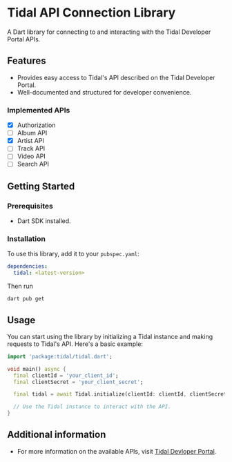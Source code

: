 # Tidal API Connection Library

A Dart library for connecting to and interacting with the Tidal Developer Portal APIs.

## Features

- Provides easy access to Tidal's API described on the Tidal Developer Portal.
- Well-documented and structured for developer convenience.

### Implemented APIs

- [x] Authorization
- [ ] Album API
- [x] Artist API
- [ ] Track API
- [ ] Video API
- [ ] Search API

## Getting Started

### Prerequisites

- Dart SDK installed.

### Installation

To use this library, add it to your `pubspec.yaml`:

```yaml
dependencies:
  tidal: <latest-version>
```

Then run

```shell
dart pub get
```

## Usage

You can start using the library by initializing a Tidal instance and making requests to Tidal's API. Here's a basic example:

```dart
import 'package:tidal/tidal.dart';

void main() async {
  final clientId = 'your_client_id';
  final clientSecret = 'your_client_secret';

  final tidal = await Tidal.initialize(clientId: clientId, clientSecret: clientSecret);

  // Use the Tidal instance to interact with the API.
}
```

## Additional information

- For more information on the available APIs, visit [Tidal Devloper Portal](https://developer.tidal.com/).
